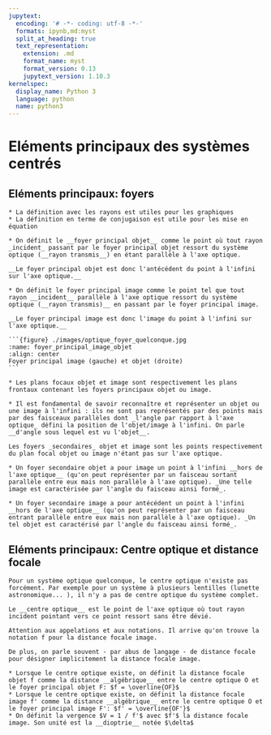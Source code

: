 ```yaml
---
jupytext:
  encoding: '# -*- coding: utf-8 -*-'
  formats: ipynb,md:myst
  split_at_heading: true
  text_representation:
    extension: .md
    format_name: myst
    format_version: 0.13
    jupytext_version: 1.10.3
kernelspec:
  display_name: Python 3
  language: python
  name: python3
---
```


# Eléments principaux des systèmes centrés

## Eléments principaux: foyers

```{margin}
* La définition avec les rayons est utiles pour les graphiques
* La définition en terme de conjugaison est utile pour les mise en équation
```
````{important} __Foyers principaux objets et images__
* On définit le __foyer principal objet__ comme le point où tout rayon _incident_ passant par le foyer principal objet ressort du système optique (__rayon transmis__) en étant parallèle à l'axe optique.

__Le foyer principal objet est donc l'antécédent du point à l'infini sur l'axe optique.__

* On définit le foyer principal image comme le point tel que tout rayon __incident__ parallèle à l'axe optique ressort du système optique (__rayon transmis)__ en passant par le foyer principal image.

__Le foyer principal image est donc l'image du point à l'infini sur l'axe optique.__

```{figure} ./images/optique_foyer_quelconque.jpg
:name: foyer_principal_image_objet
:align: center
Foyer principal image (gauche) et objet (droite)
```

* Les plans focaux objet et image sont respectivement les plans frontaux contenant les foyers principaux objet ou image.
````

```{sidebar} Objet et image à l'infini
* Il est fondamental de savoir reconnaître et représenter un objet ou une image à l'infini : ils ne sont pas représentés par des points mais par des faisceaux parallèles dont _l'angle par rapport à l'axe optique_ défini la position de l'objet/image à l'infini. On parle __d'angle sous lequel est vu l'objet__.
```
````{important} __Foyers secondaires objets et images__
Les foyers _secondaires_ objet et image sont les points respectivement du plan focal objet ou image n'étant pas sur l'axe optique.

* Un foyer secondaire objet a pour image un point à l'infini __hors de l'axe optique__ (qu'on peut représenter par un faisceau sortant parallèle entre eux mais non parallèle à l'axe optique). _Une telle image est caractérisée par l'angle du faisceau ainsi formé_.

* Un foyer secondaire image a pour antécédent un point à l'infini __hors de l'axe optique__ (qu'on peut représenter par un faisceau entrant parallèle entre eux mais non parallèle à l'axe optique). _Un tel objet est caractérisé par l'angle du faisceau ainsi formé_.
````

## Eléments principaux: Centre optique et distance focale

```{margin} Remarque : Existence du centre optique
Pour un système optique quelconque, le centre optique n'existe pas forcément. Par exemple pour un système à plusieurs lentilles (lunette astronomique... ), il n'y a pas de centre optique du système complet.
```
````{important} __Centre optique__
Le __centre optique__ est le point de l'axe optique où tout rayon incident pointant vers ce point ressort sans être dévié.
````

```{margin}
Attention aux appelations et aux notations. Il arrive qu'on trouve la notation f pour la distance focale image.

De plus, on parle souvent - par abus de langage - de distance focale pour désigner implicitement la distance focale image.
```
````{important} __Distance focale objet et image__
* Lorsque le centre optique existe, on définit la distance focale objet f comme la distance __algébrique__ entre le centre optique O et le foyer principal objet F: $f = \overline{OF}$
* Lorsque le centre optique existe, on définit la distance focale image f' comme la distance __algébrique__ entre le centre optique O et le foyer principal image F': $f' = \overline{OF'}$
* On définit la vergence $V = 1 / f'$ avec $f'$ la distance focale image. Son unité est la __dioptrie__ notée $\delta$
````
